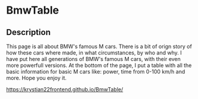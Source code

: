 # BmwTable

## Description
This page is all about BMW's famous M cars. There is a bit of orign story of how these cars where made,  in what circumstances, by who and why.
I have put here all generations of BMW's famous M cars, with their even more powerfull versions. At the bottom of the page, I put a table with all the basic information for basic M cars like: power, time from 0-100 km/h and more. Hope you enjoy it.

https://krystian22frontend.github.io/BmwTable/
